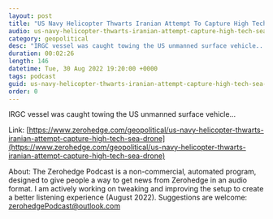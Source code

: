 ```yaml
---
layout: post
title: "US Navy Helicopter Thwarts Iranian Attempt To Capture High Tech Sea Drone"
audio: us-navy-helicopter-thwarts-iranian-attempt-capture-high-tech-sea-drone-0
category: geopolitical
desc: "IRGC vessel was caught towing the US unmanned surface vehicle..."
duration: 00:02:26
length: 146
datetime: Tue, 30 Aug 2022 19:20:00 +0000
tags: podcast
guid: us-navy-helicopter-thwarts-iranian-attempt-capture-high-tech-sea-drone-0
order: 0
---
```

IRGC vessel was caught towing the US unmanned surface vehicle...

Link: [https://www.zerohedge.com/geopolitical/us-navy-helicopter-thwarts-iranian-attempt-capture-high-tech-sea-drone](https://www.zerohedge.com/geopolitical/us-navy-helicopter-thwarts-iranian-attempt-capture-high-tech-sea-drone)

About: The Zerohedge Podcast is a non-commercial, automated program, designed to give people a way to get news from Zerohedge in an audio format.  I am actively working on tweaking and improving the setup to create a better listening experience (August 2022).  Suggestions are welcome: [zerohedgePodcast@outlook.com](mailto:zerohedgePodcast@outlook.com)
